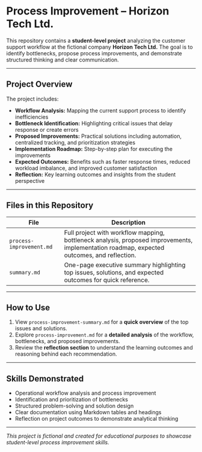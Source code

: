 # Process Improvement – Horizon Tech Ltd.

This repository contains a **student-level project** analyzing the customer support workflow at the fictional company **Horizon Tech Ltd.** The goal is to identify bottlenecks, propose process improvements, and demonstrate structured thinking and clear communication.

---

## Project Overview

The project includes:

- **Workflow Analysis:** Mapping the current support process to identify inefficiencies  
- **Bottleneck Identification:** Highlighting critical issues that delay response or create errors  
- **Proposed Improvements:** Practical solutions including automation, centralized tracking, and prioritization strategies  
- **Implementation Roadmap:** Step-by-step plan for executing the improvements  
- **Expected Outcomes:** Benefits such as faster response times, reduced workload imbalance, and improved customer satisfaction  
- **Reflection:** Key learning outcomes and insights from the student perspective  

---

## Files in this Repository

| File | Description |
|------|-------------|
| `process-improvement.md` | Full project with workflow mapping, bottleneck analysis, proposed improvements, implementation roadmap, expected outcomes, and reflection. |
| `summary.md` | One-page executive summary highlighting top issues, solutions, and expected outcomes for quick reference. |

---

## How to Use

1. View `process-improvement-summary.md` for a **quick overview** of the top issues and solutions.  
2. Explore `process-improvement.md` for a **detailed analysis** of the workflow, bottlenecks, and proposed improvements.  
3. Review the **reflection section** to understand the learning outcomes and reasoning behind each recommendation.  

---

## Skills Demonstrated

- Operational workflow analysis and process improvement  
- Identification and prioritization of bottlenecks  
- Structured problem-solving and solution design  
- Clear documentation using Markdown tables and headings  
- Reflection on project outcomes to demonstrate analytical thinking  

---

*This project is fictional and created for educational purposes to showcase student-level process improvement skills.*
